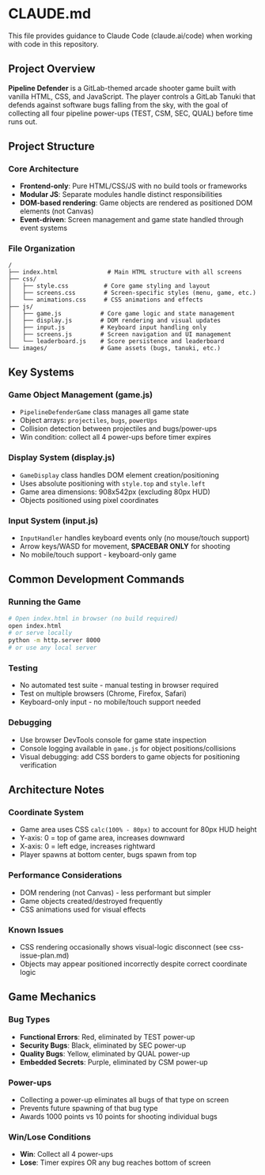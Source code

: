 # CLAUDE.md

This file provides guidance to Claude Code (claude.ai/code) when working with code in this repository.

## Project Overview

**Pipeline Defender** is a GitLab-themed arcade shooter game built with vanilla HTML, CSS, and JavaScript. The player controls a GitLab Tanuki that defends against software bugs falling from the sky, with the goal of collecting all four pipeline power-ups (TEST, CSM, SEC, QUAL) before time runs out.

## Project Structure

### Core Architecture
- **Frontend-only**: Pure HTML/CSS/JS with no build tools or frameworks
- **Modular JS**: Separate modules handle distinct responsibilities
- **DOM-based rendering**: Game objects are rendered as positioned DOM elements (not Canvas)
- **Event-driven**: Screen management and game state handled through event systems

### File Organization
```
/
├── index.html              # Main HTML structure with all screens
├── css/
│   ├── style.css          # Core game styling and layout
│   ├── screens.css        # Screen-specific styles (menu, game, etc.)
│   └── animations.css     # CSS animations and effects
├── js/
│   ├── game.js           # Core game logic and state management
│   ├── display.js        # DOM rendering and visual updates
│   ├── input.js          # Keyboard input handling only
│   ├── screens.js        # Screen navigation and UI management
│   └── leaderboard.js    # Score persistence and leaderboard
└── images/               # Game assets (bugs, tanuki, etc.)
```

## Key Systems

### Game Object Management (game.js)
- `PipelineDefenderGame` class manages all game state
- Object arrays: `projectiles`, `bugs`, `powerUps`
- Collision detection between projectiles and bugs/power-ups
- Win condition: collect all 4 power-ups before timer expires

### Display System (display.js)
- `GameDisplay` class handles DOM element creation/positioning
- Uses absolute positioning with `style.top` and `style.left`
- Game area dimensions: 908x542px (excluding 80px HUD)
- Objects positioned using pixel coordinates

### Input System (input.js)
- `InputHandler` handles keyboard events only (no mouse/touch support)
- Arrow keys/WASD for movement, **SPACEBAR ONLY** for shooting
- No mobile/touch support - keyboard-only game

## Common Development Commands

### Running the Game
```bash
# Open index.html in browser (no build required)
open index.html
# or serve locally
python -m http.server 8000
# or use any local server
```

### Testing
- No automated test suite - manual testing in browser required
- Test on multiple browsers (Chrome, Firefox, Safari)
- Keyboard-only input - no mobile/touch support needed

### Debugging
- Use browser DevTools console for game state inspection
- Console logging available in `game.js` for object positions/collisions
- Visual debugging: add CSS borders to game objects for positioning verification

## Architecture Notes

### Coordinate System
- Game area uses CSS `calc(100% - 80px)` to account for 80px HUD height
- Y-axis: 0 = top of game area, increases downward
- X-axis: 0 = left edge, increases rightward
- Player spawns at bottom center, bugs spawn from top

### Performance Considerations
- DOM rendering (not Canvas) - less performant but simpler
- Game objects created/destroyed frequently
- CSS animations used for visual effects

### Known Issues
- CSS rendering occasionally shows visual-logic disconnect (see css-issue-plan.md)
- Objects may appear positioned incorrectly despite correct coordinate logic

## Game Mechanics

### Bug Types
- **Functional Errors**: Red, eliminated by TEST power-up
- **Security Bugs**: Black, eliminated by SEC power-up
- **Quality Bugs**: Yellow, eliminated by QUAL power-up
- **Embedded Secrets**: Purple, eliminated by CSM power-up

### Power-ups
- Collecting a power-up eliminates all bugs of that type on screen
- Prevents future spawning of that bug type
- Awards 1000 points vs 10 points for shooting individual bugs

### Win/Lose Conditions
- **Win**: Collect all 4 power-ups
- **Lose**: Timer expires OR any bug reaches bottom of screen